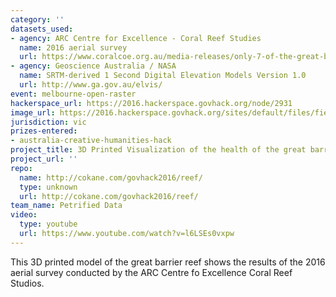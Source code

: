 ```yaml
---
category: ''
datasets_used:
- agency: ARC Centre for Excellence - Coral Reef Studies
  name: 2016 aerial survey
  url: https://www.coralcoe.org.au/media-releases/only-7-of-the-great-barrier-reef-has-avoided-coral-bleaching
- agency: Geoscience Australia / NASA
  name: SRTM-derived 1 Second Digital Elevation Models Version 1.0
  url: http://www.ga.gov.au/elvis/
event: melbourne-open-raster
hackerspace_url: https://2016.hackerspace.govhack.org/node/2931
image_url: https://2016.hackerspace.govhack.org/sites/default/files/field/image/reef_closeup.jpg
jurisdiction: vic
prizes-entered:
- australia-creative-humanities-hack
project_title: 3D Printed Visualization of the health of the great barrier reef
project_url: ''
repo:
  name: http://cokane.com/govhack2016/reef/
  type: unknown
  url: http://cokane.com/govhack2016/reef/
team_name: Petrified Data
video:
  type: youtube
  url: https://www.youtube.com/watch?v=l6LSEs0vxpw
---
```


This 3D printed model of the great barrier reef shows the results of the 2016 aerial survey conducted by the ARC Centre fo Excellence Coral Reef Studios.